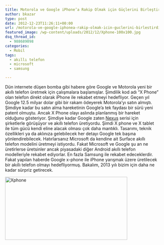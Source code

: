 ```yaml
---
title: Motorola ve Google iPhone’a Rakip Olmak için Güçlerini Birleştirdi
author: bkazar
type: post
date: 2012-12-23T11:26:11+00:00
url: /motorola-ve-google-iphonea-rakip-olmak-icin-guclerini-birlestirdi/
featured_image: /wp-content/uploads/2012/12/Xphone-100x100.jpg
dsq_thread_id:
  - 988689098
categories:
  - Mobil
tags:
  - akıllı telefon
  - microsoft
  - samsung

---
```

Dün internete düşen bomba gibi habere göre Google ve Motorola yeni bir akıllı telefon üretmek için çalışmalara başlamışlar. Şimdilik kod adı “X Phone” olan telefon direkt olarak iPhone ile rekabet etmeyi hedefliyor. Geçen yıl Google 12.5 milyar dolar gibi bir rakam ödeyerek Motorola’yı satın almıştı. Şimdiye kadar bu satın alma hareketinin Google’a tek faydası bir sürü yeni patent olmuştu. Ancak X Phone olayı aslında planlanmış bir hareket olduğunu gösteriyor. Şimdiye kadar Google zaten [Nexus][1] serisi için şirketlerle görüşüyor ve akıllı telefon üretiyordu. Şimdi X phone ve X tablet ile tüm gücü kendi eline alacak olması çok daha mantıklı. Tasarımı, teknik özellikleri ya da aklınıza gelebilecek her detayı Google tek başına yönlendirebilecek. Hatırlarsanız Microsoft da kendine ait Surface akıllı telefon modelini üretmeyi istiyordu. Fakat Microsoft ve Google şu an ne üretirlerse üretsinler ancak piyasadaki diğer Android akıllı telefon modelleriyle rekabet ediyorlar. En fazla Samsung ile rekabet edeceklerdir. Fakat yapılan haberde Google x-phone ile iPhone yarışmak üzere üretilecek bir akıllı telefon olmayı hedefliyormuş. Bakalım, 2013 yılı bizim için daha ne kadar sürpriz getirecek.

<img class="aligncenter size-large wp-image-10086" alt="Xphone" src="https://www.murekkep.org/wp-content/uploads/2012/12/Xphone-400x206.jpg" width="400" height="206" srcset="https://www.murekkep.org/wp-content/uploads/2012/12/Xphone-400x206.jpg 400w, https://www.murekkep.org/wp-content/uploads/2012/12/Xphone-50x25.jpg 50w, https://www.murekkep.org/wp-content/uploads/2012/12/Xphone-125x64.jpg 125w, https://www.murekkep.org/wp-content/uploads/2012/12/Xphone-300x154.jpg 300w, https://www.murekkep.org/wp-content/uploads/2012/12/Xphone-580x299.jpg 580w" sizes="(max-width: 400px) 100vw, 400px" />

 [1]: https://www.murekkep.org/lg-nexus-4-fiyati-yuzunden-avrupada-tutunamayabilir-8978